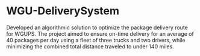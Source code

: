 # WGU-DeliverySystem
Developed an algorithmic solution to optimize the package delivery route for WGUPS. The project aimed to ensure on-time delivery for an average of 40 packages per day using a fleet of three trucks and two drivers, while minimizing the combined total distance traveled to under 140 miles.
